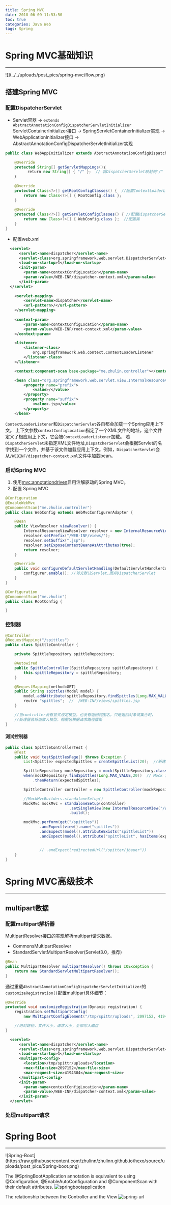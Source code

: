 ```yaml
---
title: Spring MVC
date: 2018-06-09 11:53:50
toc: true
categories: Java Web
tags: Spring
---
```



# Spring MVC基础知识
<hr>
![](../../uploads/post_pics/spring-mvc/flow.png)

<!-- more -->

## 搭建Spring MVC
### 配置DispatcherServlet
- Servlet容器 -> `extends AbstractAnnotationConfigDispatcherServletInitializer`
ServletContainerInitializer接口 -> 
SpringServletContainerInitializer实现 -> 
WebApplicationInitializer接口 -> AbstractAnnotationConfigDispatcherServletInitializer实现
```java
public class WebAppInitializer extends AbstractAnnotationConfigDispatcherServletInitializer {

    @Override
    protected String[] getServletMappings()｛
        　return new String[] { "/" };  // 将DispatcherServlet映射到"/"
    ｝
    
    @Override
    protected Class<?>[] getRootConfigClasses() {  //配置ContextLoaderListener应用上下文的其他非web组件bean
        return new Class<?>[] { RootConfig.class };
    }
    
    @Override
    protected Class<?>[] getServletConfigClasses() { //配置DispatcherServlet应用上下文包含web组件的bean，控制器、视图解析器等
        return new Class<?>[] { WebConfig.class };  //配置类
    }
}
```

- 配置web.xml
```xml  web.xml
  <servlet>
      <servlet-name>dispatcher</servlet-name>
      <servlet-class>org.springframework.web.servlet.DispatcherServlet</servlet-class>
      <load-on-startup>1</load-on-startup>
      <init-param>
        <param-name>contextConfigLocation</param-name>
        <param-value>/WEB-INF/dispatcher-context.xml</param-value>    
      </init-param>
  </servlet>
    
    <servlet-mapping>
        <servlet-name>dispatcher</servlet-name>
        <url-pattern>/</url-pattern>
    </servlet-mapping>
    
    <context-param>
        <param-name>contextConfigLocation</param-name>
        <param-value>/WEB-INF/root-context.xml</param-value>    
    </context-param>

    <listener>
        <listener-class>
            org.springframework.web.context.ContextLoaderListener
        </listener-class>
    </listener>
```

```xml dispatcher-context.xml
    <context:component-scan base-package="me.zhulin.controller"></context:component-scan>

    <bean class="org.springframework.web.servlet.view.InternalResourceViewResolver">
        <property name="prefix">
            <value>/</value>
        </property>
        <property name="suffix">
            <value>.jsp</value>
        </property>
    </bean>
```
`ContextLoaderListener`和`DispatcherServlet`各自都会加载一个Spring应用上下文。
上下文参数`contextConfigLocation`指定了一个XML文件的地址，这个文件定义了根应用上下文，它会被`ContextLoaderListener`加载。
若`DispatcherServlet`未指定XML文件地址,`DispatcherServlet`会根据Servlet的名字找到一个文件，并基于该文件加载应用上下文。例如，`DispatcherServlet`会从`/WEBINF/dispatcher-context.xml`文件中加载bean。


### 启动Spring MVC
1. 使用<mvc:annotationdriven>启用注解驱动的Spring MVC。
2. 配置 Spring MVC

```java WebConfig.class
@Configuration
@EnableWebMvc
@ComponentScan("me.zhulin.controller")
public class WebConfig extends WebMvcConfigurerAdapter {

	@Bean
	public ViewResolver viewResolver() {
		InternalResourceViewResolver resolver = new InternalResourceViewResolver();
		resolver.setPrefix("/WEB-INF/views/");
		resolver.setSuffix(".jsp");
		resolver.setExposeContextBeansAsAttributes(true);
		return resolver;
	}

	@Override
	public void configureDefaultServletHandling(DefaultServletHandlerConfigurer configurer) {  //配置静态资源处理
		configurer.enable(); //转交默认Servlet,而非DispatcherServlet
	}
}

```

```java RootConfig.class
@Configuration
@ComponentScan("me.zhulin")
public class RootConfig {

}

```

### 控制器
```java
@Controller
@RequestMapping("/spittles")
public class SpittleController {

    private SpittleRepository spittleRepository;

    @Autowired
    public SpittleController(SpittleRepository spittleRepository) {
        this.spittleRepository = spittleRepository;
    }

	@RequestMapping(method=GET)
	public String spittles(Model model) {
        model.addAttribute(spittleRepository.findSpittles(Long.MAX_VALUE, 20));  //key: spittleList
		reutrn "spittles";  //  /WEB-INF/views/spittles.jsp
	}

    //当controller没有显式设定模型，也没有返回视图名，只是返回对象或集合时，
    //处理器会将值放入模型，视图名根据请求路径推断
}
```

#### 测试控制器
```java
public class SpittleControllerTest {
    @Test
    public void testSpittlesPage() throws Exception {
        List<Spittle> expectedSpittles = createSpittleList(20);  //新建20个，方法略

        SpittleRepository mockRepository = mock(SpittleRepository.class);  //Mock Repository
        when(mockRepository.findSpittles(Long.MAX_VALUE,20))  // Mock 方法
            .thenReturn(expectedSpittles);  

        SpittleController controller = new SpittleController(mockRepository);

        //MockMvcBuilders.standaloneSetup()
        MockMvc mockMvc = standaloneSetup(controller)
                            .setSingleView(new InternalResourceVIew("/WEB-INF/views/spittles.jsp"))  // 不再解析视图名 可省略
                            .build();  

        mockMvc.perform(get("/spittles"))
               .andExpect(view().name("spittles"))
               .andExpect(model().attributeExists("spittleList"))
               .andExpect(model().attribute("spittleList", hasItems(expectedSpittles.toArray())));


               // .andExpect(redirectedUrl("/spitter/jbauer"))
    }
}
```

# Spring MVC高级技术
<hr>

## multipart数据
### 配置multipart解析器
MultipartResolver接口的实现解析multipart请求数据。
- CommonsMultipartResolver
- StandardServletMultipartResolver(Servlet3.0，推荐)
```java
@Bean
public MultipartResolver multipartResolver() throws IOException {
    return new StandardServletMultipartResolver();
}
```
通过重载`AbstractAnnotationConfigDispatcherServletInitializer`的`customizeRegistration()`配置multipart具体细节：
```java
@Override
protected void customizeRegistration(Dynamic registration) {
    registration.setMultipartConfig(
        new MultipartConfigElement("/tmp/spittr/uploads", 2097152, 4194304, 0)); 

    //绝对路径，文件大小，请求大小，全部写入磁盘
}
```

```xml
  <servlet>
      <servlet-name>dispatcher</servlet-name>
      <servlet-class>org.springframework.web.servlet.DispatcherServlet</servlet-class>
      <load-on-startup>1</load-on-startup>
      <multipart-config>
        <location>/tmp/spittr/uploads</location>  
        <max-file-size>2097152</max-file-size>
        <max-request-size>4194304</max-request-size>
      </multipart-config>  
      <init-param>
        <param-name>contextConfigLocation</param-name>
        <param-value>/WEB-INF/dispatcher-context.xml</param-value>    
      </init-param>
  </servlet>    
```

### 处理multipart请求



# Spring Boot
<hr>
![Spring-Boot](https://raw.githubusercontent.com/zhulinn/zhulinn.github.io/hexo/source/uploads/post_pics/Spring-boot.png)

The @SpringBootApplication annotation is equivalent to using @Configuration, @EnableAutoConfiguration and @ComponentScan with their default attributes.
![springbootapplication](https://raw.githubusercontent.com/zhulinn/zhulinn.github.io/hexo/source/uploads/post_pics/springbootapplication.png)

 The relationship between the Controller and the View
![spring-url](https://raw.githubusercontent.com/zhulinn/zhulinn.github.io/hexo/source/uploads/post_pics/spring-url.png)
